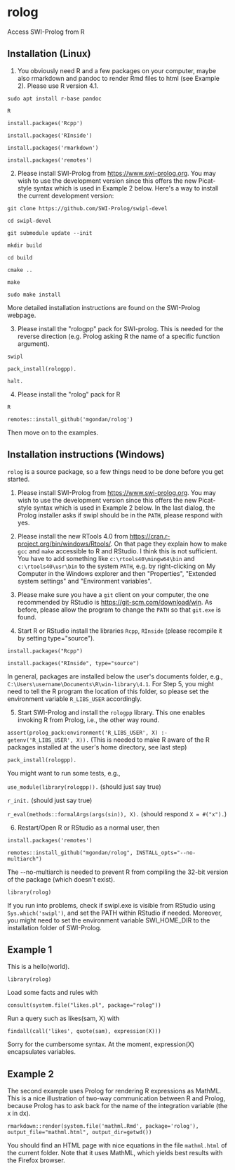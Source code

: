 # rolog
Access SWI-Prolog from R

## Installation (Linux)

1. You obviously need R and a few packages on your computer, maybe also rmarkdown and pandoc to render Rmd files to html (see Example 2). Please use R version 4.1.

`sudo apt install r-base pandoc`

`R`

`install.packages('Rcpp')`

`install.packages('RInside')`

`install.packages('rmarkdown')`

`install.packages('remotes')`

2. Please install SWI-Prolog from https://www.swi-prolog.org. You may wish to use the development version since this offers the new Picat-style syntax which is used in Example 2 below. Here's a way to install the current development version:

`git clone https://github.com/SWI-Prolog/swipl-devel`

`cd swipl-devel`

`git submodule update --init`

`mkdir build`

`cd build`

`cmake ..`

`make`

`sudo make install`

More detailed installation instructions are found on the SWI-Prolog webpage.

3. Please install the "rologpp" pack for SWI-prolog. This is needed for the reverse direction (e.g. Prolog asking R the name of a specific function argument).

`swipl`

`pack_install(rologpp).`

`halt.`

4. Please install the "rolog" pack for R

`R`

`remotes::install_github('mgondan/rolog')`

Then move on to the examples.

## Installation instructions (Windows)

`rolog` is a source package, so a few things need to be done before you get started.

1. Please install SWI-Prolog from https://www.swi-prolog.org. You may wish to use the development version since this offers the new Picat-style syntax which is used in Example 2 below. In the last dialog, the Prolog installer asks if swipl should be in the `PATH`, please respond with yes.

2. Please install the new RTools 4.0 from https://cran.r-project.org/bin/windows/Rtools/. On that page they explain how to make `gcc` and `make` accessible to R and RStudio. I think this is not sufficient. You have to add something like `c:\rtools40\mingw64\bin` and `c:\rtools40\usr\bin` to the system `PATH`, e.g. by right-clicking on My Computer in the Windows explorer and then "Properties", "Extended system settings" and "Environment variables".

3. Please make sure you have a `git` client on your computer, the one recommended by RStudio is https://git-scm.com/download/win. As before, please allow the program to change the `PATH` so that `git.exe` is found.

4. Start R or RStudio install the libraries `Rcpp`, `RInside` (please recompile it by setting type="source").

`install.packages("Rcpp")`

`install.packages("RInside", type="source")`

In general, packages are installed below the user's documents folder, e.g., `C:\Users\username\Documents\R\win-library\4.1`. For Step 5, you might need to tell the R program the location of this folder, so please set the environment variable `R_LIBS_USER` accordingly.

5. Start SWI-Prolog and install the `rologpp` library. This one enables invoking R from Prolog, i.e., the other way round.

`assert(prolog_pack:environment('R_LIBS_USER', X) :- getenv('R_LIBS_USER', X)).` (This is needed to make R aware of the R packages installed at the user's home directory, see last step)

`pack_install(rologpp).`

You might want to run some tests, e.g.,

`use_module(library(rologpp)).` (should just say true)

`r_init.` (should just say true)

`r_eval(methods::formalArgs(args(sin)), X).` (should respond `X = #("x").`)

6. Restart/Open R or RStudio as a normal user, then 

`install.packages('remotes')`

`remotes::install_github("mgondan/rolog", INSTALL_opts="--no-multiarch")`

The --no-multiarch is needed to prevent R from compiling the 32-bit version of the package (which doesn't exist).

`library(rolog)`

If you run into problems, check if swipl.exe is visible from RStudio using `Sys.which('swipl')`, and set the PATH within RStudio if needed. Moreover, you might need to set the environment variable SWI_HOME_DIR to the installation folder of SWI-Prolog.

## Example 1

This is a hello(world).

`library(rolog)`

Load some facts and rules with 

`consult(system.file("likes.pl", package="rolog"))`

Run a query such as likes(sam, X) with 

`findall(call('likes', quote(sam), expression(X)))`

Sorry for the cumbersome syntax. At the moment, expression(X) encapsulates variables.

## Example 2

The second example uses Prolog for rendering R expressions as MathML. This is a nice illustration of two-way communication between R and Prolog, because Prolog has to ask
back for the name of the integration variable (the x in dx).

`rmarkdown::render(system.file('mathml.Rmd', package='rolog'), output_file="mathml.html", output_dir=getwd())`

You should find an HTML page with nice equations in the file `mathml.html` of the current folder. Note that it uses MathML, which yields best results with the Firefox browser.
